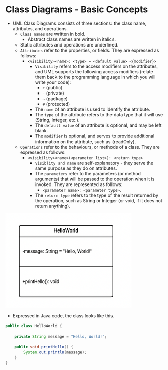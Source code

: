 # Class Diagrams - Basic Concepts

- UML Class Diagrams consists of three sections: the class name, attributes, and operations.
  - `Class names` are written in bold.
    - Abstract class names are written in italics.
  - Static attributes and operations are underlined.
  - `Attributes` refer to the properties, or fields. They are expressed as follows:
    - `<visibility><name>: <type> = <default value> <{modifier}>`
      - `Visibility` refers to the access modifiers on the attributes, and UML supports the following access 
        modifiers (relate them back to the programming language in which you will write your code):
        - `+` (public)
        - `-`  (private)
        - `~` (package)
        - `#` (protected)
      - The `name` of an attribute is used to identify the attribute.
      - The `type` of the attribute refers to the data type that it will use (String, Integer, etc.).
      - The `default value` of an attribute is optional, and may be left blank.
      - The `modifier` is optional, and serves to provide additional information on the attribute, such as 
        {readOnly}.
  - `Operations` refer to the behaviours, or methods of a class. They are expressed as follows:
    - `<visibility><name>(<parameter list>): <return type>`
      - `Visiblity and name` are self-explanatory - they serve the same purpose as they do on attributes.
      - The `parameters` refer to the parameters (or method arguments) that will be passed to the operation when 
        it is invoked.  They are represented as follows: 
        - `<parameter name>: <parameter type>`.
      - The `return type` refers to the type of the result returned by the operation, such as String or Integer (or void, if it does not return anything).

<img src="./images/helloworld_class_diagram.png" height=300 width=400>

- Expressed in Java code, the class looks like this.
```java
public class HelloWorld {
 
    private String message = "Hello, World!";
 
    public void printHello() {
        System.out.println(message);
    }
}
```
